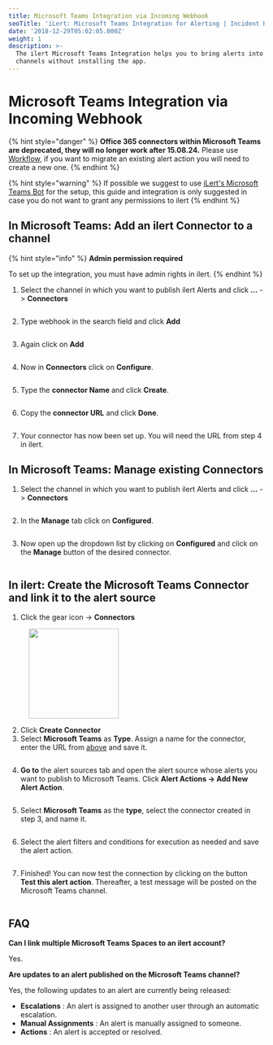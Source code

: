 ```yaml
---
title: Microsoft Teams Integration via Incoming Webhook
seoTitle: 'iLert: Microsoft Teams Integration for Alerting | Incident Response | Uptime'
date: '2018-12-29T05:02:05.000Z'
weight: 1
description: >-
  The ilert Microsoft Teams Integration helps you to bring alerts into your
  channels without installing the app.
---
```


# Microsoft Teams Integration via Incoming Webhook

{% hint style="danger" %}
**Office 365 connectors within Microsoft Teams are deprecated, they will no longer work after 15.08.24.** Please use [Workflow](workflows.md), if you want to migrate an existing alert action you will need to create a new one.
{% endhint %}

{% hint style="warning" %}
If possible we suggest to use [iLert's Microsoft Teams Bot](./) for the setup, this guide and integration is only suggested in case you do not want to grant any permissions to ilert
{% endhint %}

## In Microsoft Teams: Add an ilert Connector to a channel <a href="#add-to-channel" id="add-to-channel"></a>

{% hint style="info" %}
**Admin permission required**

To set up the integration, you must have admin rights in ilert.
{% endhint %}

1. Select the channel in which you want to publish ilert Alerts and click **...** -> **Connectors**

<figure><img src="../../../.gitbook/assets/1 (1) (1) (1) (1) (1) (1) (1) (1) (1) (1) (1) (1) (1).png" alt=""><figcaption></figcaption></figure>

2. Type webhook in the search field and click **Add**

<figure><img src="../../../.gitbook/assets/2 (1) (1) (1) (1) (1) (1) (1) (1) (1) (1) (1) (1).png" alt=""><figcaption></figcaption></figure>

3. Again click on **Add**

<figure><img src="../../../.gitbook/assets/3 (1) (1) (1) (1) (1) (1) (1) (1) (1) (1).png" alt=""><figcaption></figcaption></figure>

4. Now in **Connectors** click on **Configure**.

<figure><img src="../../../.gitbook/assets/4 (1) (1) (1) (1) (1) (1) (1).png" alt=""><figcaption></figcaption></figure>

5. Type the **connector Name** and click **Create**.

<figure><img src="../../../.gitbook/assets/5 (1) (1) (1) (1).png" alt=""><figcaption></figcaption></figure>

6. Copy the **connector URL** and click **Done**.

<figure><img src="../../../.gitbook/assets/Screenshot 2023-08-14 at 12.20.09.png" alt=""><figcaption></figcaption></figure>

7. Your connector has now been set up. You will need the URL from step 4 in ilert.

## In Microsoft Teams: Manage existing Connectors <a href="#create-alarm-source" id="create-alarm-source"></a>

1. Select the channel in which you want to publish ilert Alerts and click **...** -> **Connectors**

<figure><img src="../../../.gitbook/assets/1 (1) (1) (1) (1) (1) (1) (1) (1) (1) (1) (1) (1) (1).png" alt=""><figcaption></figcaption></figure>

2. In the **Manage** tab click on **Configured**.

<figure><img src="../../../.gitbook/assets/7 (1) (1) (1) (1).png" alt=""><figcaption></figcaption></figure>

3. Now open up the dropdown list by clicking on **Configured** and click on the **Manage** button of the desired connector.

<figure><img src="../../../.gitbook/assets/8 (1) (1) (1) (1).png" alt=""><figcaption></figcaption></figure>

## In ilert: Create the Microsoft Teams Connector and link it to the alert source <a href="#create-alarm-source" id="create-alarm-source"></a>

1. Click the gear icon → **Connectors**

<div data-full-width="false">

<figure><img src="../../../.gitbook/assets/9 (1) (1).png" alt="" width="177"><figcaption></figcaption></figure>

</div>

2. Click **Create Connector**
3. Select **Microsoft Teams** as **Type**. Assign a name for the connector, enter the URL from [above](incoming-webhook.md#add-to-channel) and save it.

<figure><img src="../../../.gitbook/assets/10.png" alt=""><figcaption></figcaption></figure>

4. **Go to** the alert sources tab and open the alert source whose alerts you want to publish to Microsoft Teams. Click **Alert Actions → Add New Alert Action**.

<figure><img src="../../../.gitbook/assets/11.png" alt=""><figcaption></figcaption></figure>

5. Select **Microsoft Teams** as the **type**, select the connector created in step 3, and name it.

<figure><img src="../../../.gitbook/assets/12.png" alt=""><figcaption></figcaption></figure>

6. Select the alert filters and conditions for execution as needed and save the alert action.

<figure><img src="../../../.gitbook/assets/13.png" alt=""><figcaption></figcaption></figure>

7. Finished! You can now test the connection by clicking on the button **Test this alert action**. Thereafter, a test message will be posted on the Microsoft Teams channel.

<figure><img src="../../../.gitbook/assets/14.png" alt=""><figcaption></figcaption></figure>

## FAQ <a href="#faq" id="faq"></a>

**Can I link multiple Microsoft Teams Spaces to an ilert account?**

Yes.

**Are updates to an alert published on the Microsoft Teams channel?**

Yes, the following updates to an alert are currently being released:

* **Escalations** : An alert is assigned to another user through an automatic escalation.
* **Manual Assignments** : An alert is manually assigned to someone.
* **Actions** : An alert is accepted or resolved.
